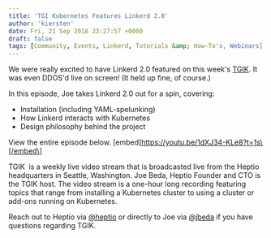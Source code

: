 ```yaml
---
title: 'TGI Kubernetes Features Linkerd 2.0'
author: 'kiersten'
date: Fri, 21 Sep 2018 23:27:57 +0000
draft: false
tags: [Community, Events, Linkerd, Tutorials &amp; How-To's, Webinars]
---
```


We were really excited to have Linkerd 2.0 featured on this week's [TGIK](https://www.youtube.com/channel/UCjQU5ZI2mHswy7OOsii_URg). It was even DDOS'd live on screen! (It held up fine, of course.)

In this episode, Joe takes Linkerd 2.0 out for a spin, covering:

- Installation (including YAML-spelunking)
- How Linkerd interacts with Kubernetes
- Design philosophy behind the project

View the entire episode below. \[embed\]https://youtu.be/1dXJ34-KLe8?t=1s\[/embed\]

TGIK  is a weekly live video stream that is broadcasted live from the Heptio headquarters in Seattle, Washington. Joe Beda, Heptio Founder and CTO is the TGIK host. The video stream is a one-hour long recording featuring topics that range from installing a Kubernetes cluster to using a cluster or add-ons running on Kubernetes.

Reach out to Heptio via [@heptio](https://twitter.com/heptio) or directly to Joe via [@jbeda](https://twitter.com/jbeda) if you have questions regarding TGIK.
